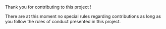 Thank you for contributing to this project !

There are at this moment no special rules regarding contributions as long as you follow the rules of conduct presented in this project.

